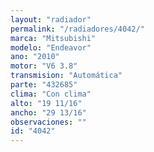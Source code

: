 ```yaml
---
layout: "radiador"
permalink: "/radiadores/4042/"
marca: "Mitsubishi"
modelo: "Endeavor"
ano: "2010"
motor: "V6 3.8"
transmision: "Automática"
parte: "432685"
clima: "Con clima"
alto: "19 11/16"
ancho: "29 13/16"
observaciones: ""
id: "4042"
---
```



